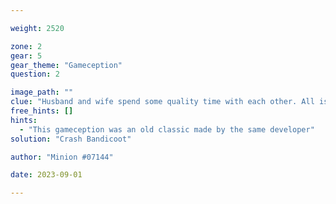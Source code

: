 ```yaml
---

weight: 2520

zone: 2
gear: 5
gear_theme: "Gameception"
question: 2

image_path: ""
clue: "Husband and wife spend some quality time with each other. All is right with the world, except one fatal flaw\\-\\- there was no scoring system in the original version of game they're playing together."
free_hints: []
hints:
  - "This gameception was an old classic made by the same developer"
solution: "Crash Bandicoot"

author: "Minion #07144"

date: 2023-09-01

---
```


